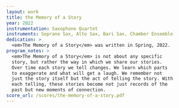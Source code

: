 ```yaml
---
layout: work
title: the Memory of a Story
year: 2022
instrumentation: Saxophone Quartet
instruments: Soprano Sax, Alto Sax, Bari Sax, Chamber Ensemble
dedication: >
  <em>The Memory of a Story</em> was written in Spring, 2022.
program_notes: >
  <em>The Memory of a Story</em> is not about any specific
  story, but rather the way in which we share our stories.
  Over time each story we tell changes. We learn which parts
  to exaggerate and what will get a laugh. We remember not
  just the story itself but the act of telling the story. With
  each telling, these stories become not just records of the
  past but new moments of connection.
score_url: /scores/the-memory-of-a-story.pdf
---
```

